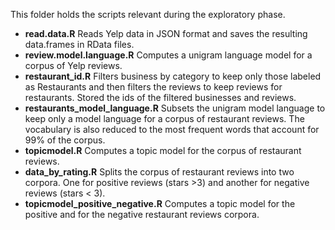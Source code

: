 This folder holds the scripts relevant during the exploratory phase.

- **read.data.R** Reads Yelp data in JSON format and saves the resulting data.frames in RData files.
- **review.model.language.R** Computes a unigram language model for a corpus of Yelp reviews. 
- **restaurant_id.R** Filters business by category to keep only those labeled as Restaurants and then filters the reviews to keep reviews for restaurants. Stored the ids of the filtered businesses and reviews.
- **restaurants_model_language.R** Subsets the unigram model language to keep only a model language for a corpus of restaurant reviews. The vocabulary is also reduced to the most frequent words that account for 99% of the corpus.
- **topicmodel.R** Computes a topic model for the corpus of restaurant reviews.
- **data_by_rating.R** Splits the corpus of restaurant reviews into two corpora. One for positive reviews (stars >3) and another for negative reviews (stars < 3).
- **topicmodel_positive_negative.R** Computes a topic model for the positive and for the negative restaurant reviews corpora.
